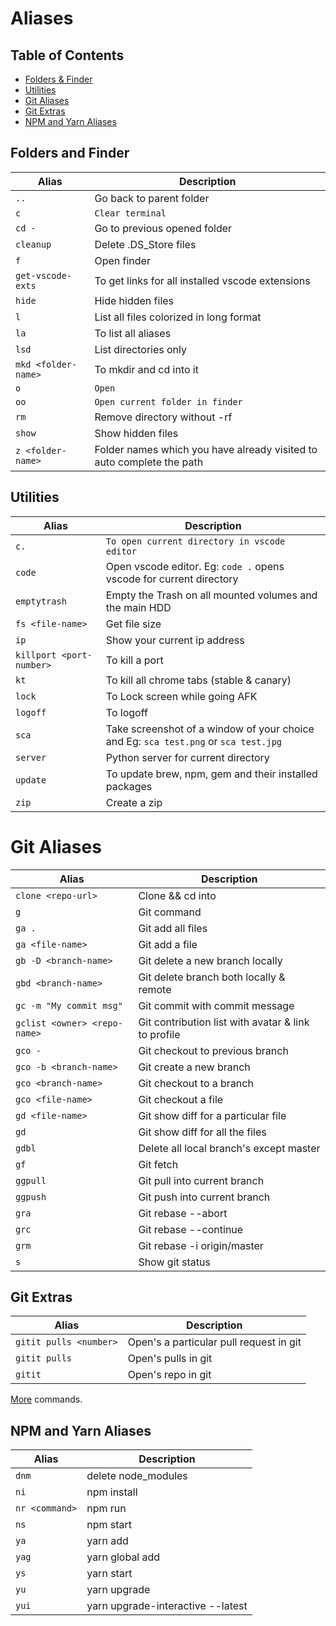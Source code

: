 # Aliases

## Table of Contents

- [Folders & Finder](#folders-and-finder)
- [Utilities](#utilities)
- [Git Aliases](#git-aliases)
- [Git Extras](#git-extras)
- [NPM and Yarn Aliases](#npm-and-yarn-aliases)

## Folders and Finder

| Alias               | Description                                                           |
| ------------------- | --------------------------------------------------------------------- |
| `..`                | Go back to parent folder                                              |
| `c`                 | `Clear terminal`                                                      |
| `cd -`              | Go to previous opened folder                                          |
| `cleanup`           | Delete .DS_Store files                                                |
| `f`                 | Open finder                                                           |
| `get-vscode-exts`   | To get links for all installed vscode extensions                      |
| `hide`              | Hide hidden files                                                     |
| `l`                 | List all files colorized in long format                               |
| `la`                | To list all aliases                                                   |
| `lsd`               | List directories only                                                 |
| `mkd <folder-name>` | To mkdir and cd into it                                               |
| `o`                 | `Open`                                                                |
| `oo`                | `Open current folder in finder`                                       |
| `rm`                | Remove directory without -rf                                          |
| `show`              | Show hidden files                                                     |
| `z <folder-name>`   | Folder names which you have already visited to auto complete the path |

## Utilities

| Alias                    | Description                                                                         |
| ------------------------ | ----------------------------------------------------------------------------------- |
| `c.`                     | `To open current directory in vscode editor`                                        |
| `code`                   | Open vscode editor. Eg: `code .` opens vscode for current directory                 |
| `emptytrash`             | Empty the Trash on all mounted volumes and the main HDD                             |
| `fs <file-name>`         | Get file size                                                                       |
| `ip`                     | Show your current ip address                                                        |
| `killport <port-number>` | To kill a port                                                                      |
| `kt`                     | To kill all chrome tabs (stable & canary)                                           |
| `lock`                   | To Lock screen while going AFK                                                      |
| `logoff`                 | To logoff                                                                           |
| `sca`                    | Take screenshot of a window of your choice and Eg: `sca test.png` or `sca test.jpg` |
| `server`                 | Python server for current directory                                                 |
| `update`                 | To update brew, npm, gem and their installed packages                               |
| `zip`                    | Create a zip                                                                        |

# Git Aliases

| Alias                        | Description                                         |
| ---------------------------- | --------------------------------------------------- |
| `clone <repo-url>`           | Clone && cd into                                    |
| `g`                          | Git command                                         |
| `ga .`                       | Git add all files                                   |
| `ga <file-name>`             | Git add a file                                      |
| `gb -D <branch-name>`        | Git delete a new branch locally                     |
| `gbd <branch-name>`          | Git delete branch both locally & remote             |
| `gc -m "My commit msg"`      | Git commit with commit message                      |
| `gclist <owner> <repo-name>` | Git contribution list with avatar & link to profile |
| `gco -`                      | Git checkout to previous branch                     |
| `gco -b <branch-name>`       | Git create a new branch                             |
| `gco <branch-name>`          | Git checkout to a branch                            |
| `gco <file-name>`            | Git checkout a file                                 |
| `gd <file-name>`             | Git show diff for a particular file                 |
| `gd`                         | Git show diff for all the files                     |
| `gdbl`                       | Delete all local branch's except master             |
| `gf`                         | Git fetch                                           |
| `ggpull`                     | Git pull into current branch                        |
| `ggpush`                     | Git push into current branch                        |
| `gra`                        | Git rebase --abort                                  |
| `grc`                        | Git rebase --continue                               |
| `grm`                        | Git rebase -i origin/master                         |
| `s`                          | Show git status                                     |

## Git Extras

| Alias                  | Description                             |
| ---------------------- | --------------------------------------- |
| `gitit pulls <number>` | Open's a particular pull request in git |
| `gitit pulls`          | Open's pulls in git                     |
| `gitit`                | Open's repo in git                      |

[More](https://github.com/peterhurford/git-it-on.zsh#well-for-github) commands.

## NPM and Yarn Aliases

| Alias          | Description                       |
| -------------- | --------------------------------- |
| `dnm`          | delete node_modules               |
| `ni`           | npm install                       |
| `nr <command>` | npm run <anything>                |
| `ns`           | npm start                         |
| `ya`           | yarn add                          |
| `yag`          | yarn global add                   |
| `ys`           | yarn start                        |
| `yu`           | yarn upgrade <package-name>       |
| `yui`          | yarn upgrade-interactive --latest |

